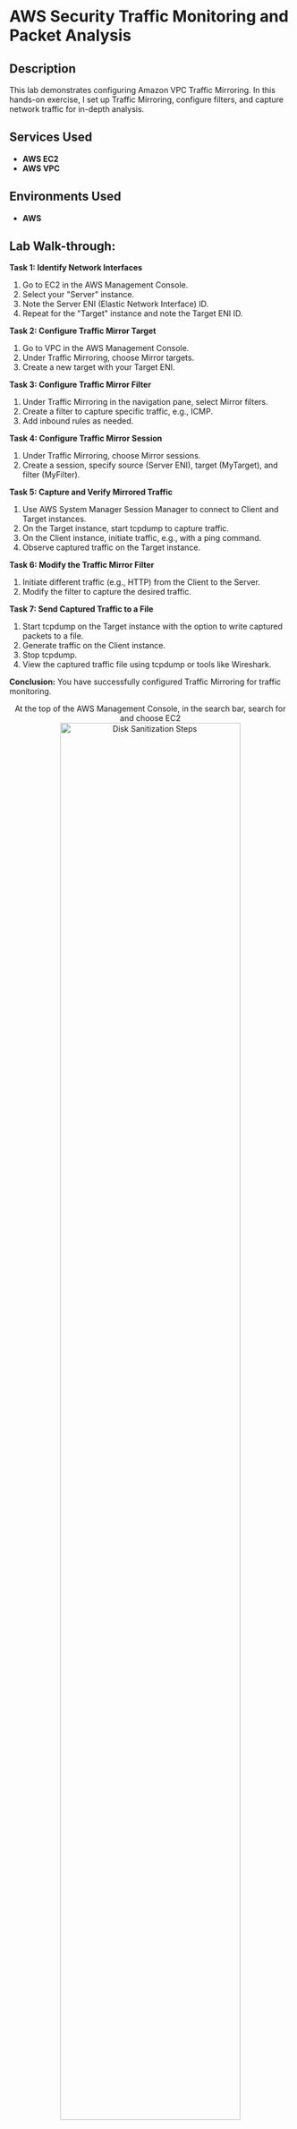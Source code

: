 # AWS Security Traffic Monitoring and Packet Analysis


<h2>Description</h2>
This lab demonstrates configuring Amazon VPC Traffic Mirroring. In this hands-on exercise, I set up Traffic Mirroring, configure filters, and capture network traffic for in-depth analysis. 
<br />


<h2>Services Used</h2>

- <b>AWS EC2</b> 
- <b>AWS VPC</b>

<h2>Environments Used </h2>

- <b>AWS </b>

<h2>Lab Walk-through:</h2>

**Task 1: Identify Network Interfaces**
1. Go to EC2 in the AWS Management Console.
2. Select your "Server" instance.
3. Note the Server ENI (Elastic Network Interface) ID.
4. Repeat for the "Target" instance and note the Target ENI ID.

**Task 2: Configure Traffic Mirror Target**
1. Go to VPC in the AWS Management Console.
2. Under Traffic Mirroring, choose Mirror targets.
3. Create a new target with your Target ENI.

**Task 3: Configure Traffic Mirror Filter**
1. Under Traffic Mirroring in the navigation pane, select Mirror filters.
2. Create a filter to capture specific traffic, e.g., ICMP.
3. Add inbound rules as needed.

**Task 4: Configure Traffic Mirror Session**
1. Under Traffic Mirroring, choose Mirror sessions.
2. Create a session, specify source (Server ENI), target (MyTarget), and filter (MyFilter).

**Task 5: Capture and Verify Mirrored Traffic**
1. Use AWS System Manager Session Manager to connect to Client and Target instances.
2. On the Target instance, start tcpdump to capture traffic.
3. On the Client instance, initiate traffic, e.g., with a ping command.
4. Observe captured traffic on the Target instance.

**Task 6: Modify the Traffic Mirror Filter**
1. Initiate different traffic (e.g., HTTP) from the Client to the Server.
2. Modify the filter to capture the desired traffic.

**Task 7: Send Captured Traffic to a File**
1. Start tcpdump on the Target instance with the option to write captured packets to a file.
2. Generate traffic on the Client instance.
3. Stop tcpdump.
4. View the captured traffic file using tcpdump or tools like Wireshark.

**Conclusion:** You have successfully configured Traffic Mirroring for traffic monitoring.


<p align="center">
At the top of the AWS Management Console, in the search bar, search for and choose EC2 <br/>
<img src="https://imgur.com/R1WWmtX.png" height="80%" width="80%" alt="Disk Sanitization Steps"/>
<br />
<br />
In the navigation pane at the left of the page, under Instances, choose Instances  <br/>
<img src="https://imgur.com/rr6UaGg.png" height="80%" width="80%" alt="Disk Sanitization Steps"/>
<br />
<br />
Choose the link for the Instance ID that is named Server. This opens the instance summary page for the Server EC2 instance <br/>
<img src="https://imgur.com/CyuJNFZ.png" height="80%" width="80%" alt="Disk Sanitization Steps"/>
<br />
<br />
Scroll down in the Instance summary page. Locate and choose the Networking tab  <br/>
<img src="https://imgur.com/1rhiQw3.png" height="80%" width="80%" alt="Disk Sanitization Steps"/>
<br />
<br />
Scroll down and locate the Network Interfaces section. Copy the Interface ID and record it in you preferred text editor as the Server ENI. You need this ID in future tasks. This interface acts as the source of the mirroring traffic  <br/>
<img src="https://imgur.com/Y5eABR2.png" height="80%" width="80%" alt="Disk Sanitization Steps"/>
<br />
<br />
Repeat the previous steps to locate, view, and record the Interface ID for the EC2 Instance named Target. Record the ID as the Target ENI. This interface acts as the target of the mirroring traffic  <br/>
<img src="https://imgur.com/B3ptd0W.png" height="80%" width="80%" alt="Disk Sanitization Steps"/> 
<br />
<br />
At the top of the AWS Management Console, in the search bar, search for and choose VPC <br/> 
<img src="https://imgur.com/6bPxdYQ.png" height="80%" width="80%" alt="AWS Security Traffic Monitoring and Packet Analysis"/> 
<br />
<br />
In the navigation pane at the left of the page, under Traffic Mirroring, choose Mirror targets, the Create traffioc mirror target <br/> 
<img src="https://imgur.com/mhW2J4P.png" height="80%" width="80%" alt="AWS Security Traffic Monitoring and Packet Analysis"/>
<br />
<br />
Create a new target with your Target ENI <br/> 
<img src="https://imgur.com/NaRNmSM.png" height="80%" width="80%" alt="AWS Security Traffic Monitoring and Packet Analysis"/>
</p> 
</p>

<!--
 ```diff
- text in red
+ text in green
! text in orange
# text in gray
@@ text in purple (and bold)@@
```
--!>

